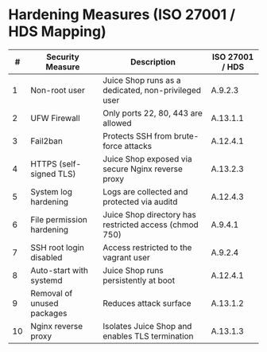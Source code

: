 # Hardening Measures (ISO 27001 / HDS Mapping)

| # | Security Measure           | Description                                                | ISO 27001 / HDS |
|---|----------------------------|------------------------------------------------------------|-----------------|
| 1 | Non-root user              | Juice Shop runs as a dedicated, non-privileged user        | A.9.2.3         |
| 2 | UFW Firewall               | Only ports 22, 80, 443 are allowed                         | A.13.1.1        |
| 3 | Fail2ban                   | Protects SSH from brute-force attacks                      | A.12.4.1        |
| 4 | HTTPS (self-signed TLS)   | Juice Shop exposed via secure Nginx reverse proxy          | A.13.2.3        |
| 5 | System log hardening       | Logs are collected and protected via auditd                | A.12.4.3        |
| 6 | File permission hardening | Juice Shop directory has restricted access (chmod 750)     | A.9.4.1         |
| 7 | SSH root login disabled    | Access restricted to the vagrant user                      | A.9.2.4         |
| 8 | Auto-start with systemd    | Juice Shop runs persistently at boot                       | A.12.4.1        |
| 9 | Removal of unused packages | Reduces attack surface                                     | A.13.1.2        |
| 10| Nginx reverse proxy        | Isolates Juice Shop and enables TLS termination            | A.13.1.3        |
